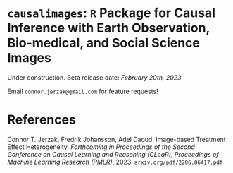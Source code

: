 # `causalimages`: `R` Package for Causal Inference with Earth Observation, Bio-medical, and Social Science Images 

Under construction. Beta release date: *February 20th, 2023*

Email `connor.jerzak@gmail.com` for feature requests!

# References
Connor T. Jerzak, Fredrik Johansson, Adel Daoud. Image-based Treatment Effect Heterogeneity. *Forthcoming in Proceedings of the Second Conference on Causal Learning and Reasoning (CLeaR), Proceedings of Machine Learning Research (PMLR)*, 2023. [`arxiv.org/pdf/2206.06417.pdf`](https://arxiv.org/pdf/2206.06417.pdf)
